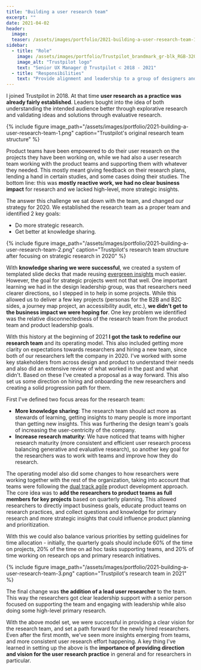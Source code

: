 ```yaml
---
title: "Building a user research team"
excerpt: ""
date: 2021-04-02
header:
  image:
  teaser: /assets/images/portfolio/2021-building-a-user-research-team-1.png
sidebar:
  - title: "Role"
    image: /assets/images/portfolio/Trustpilot_brandmark_gr-blk_RGB-320x132px.png
    image_alt: "Trustpilot logo"
    text: "Senior UX Manager @ Trustpilot ⊂ 2018 - 2021"
  - title: "Responsibilities"
    text: "Provide alignment and leadership to a group of designers and researchers working on the B2B product."
---
```


I joined Trustpilot in 2018. At that time **user research as a practice was already fairly established**. Leaders bought into the idea of both understanding the intended audience better through explorative research and validating ideas and solutions through evaluative research.

{% include figure image_path="/assets/images/portfolio/2021-building-a-user-research-team-1.png" caption="Trustpilot's original research team structure" %}

Product teams have been empowered to do their user research on the projects they have been working on, while we had also a user research team working with the product teams and supporting them with whatever they needed. This mostly meant giving feedback on their research plans, lending a hand in certain studies, and some cases doing their studies. The bottom line: this was **mostly reactive work, we had no clear business impact** for research and we lacked high-level, more strategic insights.

The answer this challenge we sat down with the team, and changed our strategy for 2020. We established the research team as a proper team and identified 2 key goals:

 - Do more strategic research.
 - Get better at knowledge sharing.

{% include figure image_path="/assets/images/portfolio/2021-building-a-user-research-team-2.png" caption="Trustpilot's research team structure after focusing on strategic research in 2020" %}

With **knowledge sharing we were successful**, we created a system of templated slide decks that made reusing [evergreen insights](https://medium.com/qualdesk/disposable-insights-aa8e240b3ad7) much easier. However, the goal for strategic projects went not that well. One important learning we had in the design leadership group, was that researchers need clearer directions, so I stepped in to help in some projects. While this allowed us to deliver a few key projects (personas for the B2B and B2C sides, a journey map project, an accessibility audit, etc.), **we didn't get to the business impact we were hoping for**. One key problem we identified was the relative disconnectedness of the research team from the product team and product leadership goals.

With this history at the beginning of 2021 **I got the task to redefine our research team** and its operating model. This also included getting more clarity on expectations towards researchers and hiring a new team, since both of our researchers left the company in 2020. I've worked with some key stakeholders from across design and product to understand their needs and also did an extensive review of what worked in the past and what didn't. Based on these I've created a proposal as a way forward. This also set us some direction on hiring and onboarding the new researchers and creating a solid progression path for them.

First I've defined two focus areas for the research team:

 - **More knowledge sharing**: The research team should act more as stewards of learning, getting insights to many people is more important than getting new insights. This was furthering the design team's goals of increasing the user-centricity of the company.
 - **Increase research maturity**: We have noticed that teams with higher research maturity (more consistent and efficient user research process balancing generative and evaluative research), so another key goal for the researchers was to work with teams and improve how they do research.

The operating model also did some changes to how researchers were working together with the rest of the organization, taking into account that teams were following the [dual track agile](https://www.jpattonassociates.com/dual-track-development/) product development approach. The core idea was to **add the researchers to product teams as full members for key projects** based on quarterly planning. This allowed researchers to directly impact business goals, educate product teams on research practices, and collect questions and knowledge for primary research and more strategic insights that could influence product planning and prioritization.

With this we could also balance various priorities by setting guidelines for time allocation - initially, the quarterly goals should include 60% of the time on projects, 20% of the time on ad hoc tasks supporting teams, and 20% of time working on research ops and primary research initiatives.

{% include figure image_path="/assets/images/portfolio/2021-building-a-user-research-team-3.png" caption="Trustpilot's research team in 2021" %}

The final change was **the addition of a lead user researcher** to the team. This way the researchers got clear leadership support with a senior person focused on supporting the team and engaging with leadership while also doing some high-level primary research.

With the above model set, we were successful in providing a clear vision for the research team, and set a path forward for the newly hired researchers. Even after the first month, we've seen more insights emerging from teams, and more consistent user research effort happening. A key thing I've learned in setting up the above is the **importance of providing direction and vision for the user research practice** in general and for researchers in particular.
